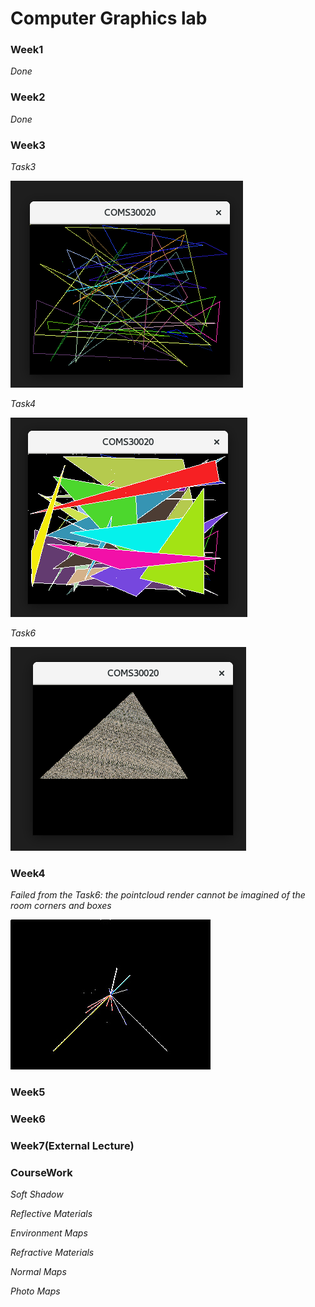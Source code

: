 # Computer Graphics lab

### Week1 ###
*Done*

### Week2 ###
*Done*

### Week3 ###
*Task3*

![My Image](Images/Week3_Task3.png)

*Task4*

![My Image](Images/Week3_Task4.png)

*Task6*

![My Image](Images/Week3_Task6.png)

### Week4 ###
*Failed from the Task6: the pointcloud render cannot be imagined of the room corners and boxes*

![My Image](Images/Week4.jpg)

### Week5 ###

### Week6 ###

### Week7(External Lecture) ###

### CourseWork ###

*Soft Shadow*

*Reflective Materials*

*Environment Maps*

*Refractive Materials*

*Normal Maps*

*Photo Maps*
